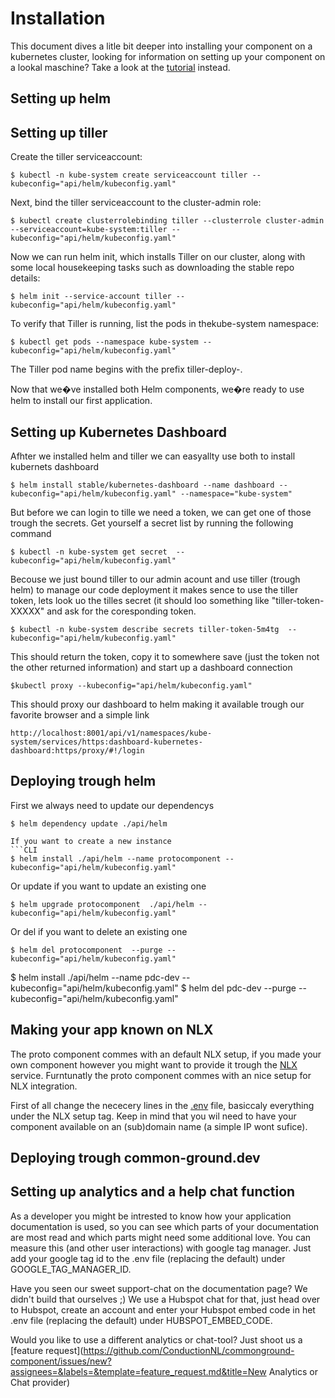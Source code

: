 # Installation
This document dives a litle bit deeper into installing your component on a kubernetes cluster, looking for information on setting up your component on a lookal maschine? Take a look at the [tutorial](TUTORIAL.md) instead. 

## Setting up helm


## Setting up tiller
Create the tiller serviceaccount:

```CLI
$ kubectl -n kube-system create serviceaccount tiller --kubeconfig="api/helm/kubeconfig.yaml"
```

Next, bind the tiller serviceaccount to the cluster-admin role:
```CLI
$ kubectl create clusterrolebinding tiller --clusterrole cluster-admin --serviceaccount=kube-system:tiller --kubeconfig="api/helm/kubeconfig.yaml"
```

Now we can run helm init, which installs Tiller on our cluster, along with some local housekeeping tasks such as downloading the stable repo details:
```CLI
$ helm init --service-account tiller --kubeconfig="api/helm/kubeconfig.yaml"
```

To verify that Tiller is running, list the pods in thekube-system namespace:
```CLI
$ kubectl get pods --namespace kube-system --kubeconfig="api/helm/kubeconfig.yaml"
```

The Tiller pod name begins with the prefix tiller-deploy-.

Now that we�ve installed both Helm components, we�re ready to use helm to install our first application.

## Setting up Kubernetes Dashboard
Afhter we installed helm and tiller we can easyallty use both to install kubernets dashboard
```CLI
$ helm install stable/kubernetes-dashboard --name dashboard --kubeconfig="api/helm/kubeconfig.yaml" --namespace="kube-system"
```

But before we can login to tille we need a token, we can get one of those trough the secrets. Get yourself a secret list by running the following command
```CLI
$ kubectl -n kube-system get secret  --kubeconfig="api/helm/kubeconfig.yaml"
```

Becouse we just bound tiller to our admin acount and use tiller (trough helm) to manage our code deployment it makes sence to use the tiller token, lets look uo the tilles secret (it should loo something like "tiller-token-XXXXX" and ask for the coresponding token. 

```CLI
$ kubectl -n kube-system describe secrets tiller-token-5m4tg  --kubeconfig="api/helm/kubeconfig.yaml"
```

This should return the token, copy it to somewhere save (just the token not the other returned information) and start up a dashboard connection

```CLI
$kubectl proxy --kubeconfig="api/helm/kubeconfig.yaml"
```

This should proxy our dashboard to helm making it available trough our favorite browser and a simple link
```CLI
http://localhost:8001/api/v1/namespaces/kube-system/services/https:dashboard-kubernetes-dashboard:https/proxy/#!/login
```

## Deploying trough helm
First we always need to update our dependencys
```CLI
$ helm dependency update ./api/helm

If you want to create a new instance
```CLI
$ helm install ./api/helm --name protocomponent --kubeconfig="api/helm/kubeconfig.yaml"
```

Or update if you want to update an existing one
```CLI
$ helm upgrade protocomponent  ./api/helm --kubeconfig="api/helm/kubeconfig.yaml" 
```

Or del if you want to delete an existing  one
```CLI
$ helm del protocomponent  --purge --kubeconfig="api/helm/kubeconfig.yaml" 
```


$ helm install ./api/helm --name pdc-dev --kubeconfig="api/helm/kubeconfig.yaml"
$ helm del pdc-dev  --purge --kubeconfig="api/helm/kubeconfig.yaml" 

## Making your app known on NLX
The proto component commes with an default NLX setup, if you made your own component however you might want to provide it trough the [NLX](https://www.nlx.io/) service. Furntunatly the proto component commes with an nice setup for NLX integration.

First of all change the nececery lines in the [.env](.env) file, basiccaly everything under the NLX setup tag. Keep in mind that you wil need to have your component available on an (sub)domain name (a simple IP wont sufice).


## Deploying trough common-ground.dev


## Setting up analytics and a help chat function
As a developer you might be intrested to know how your application documentation is used, so you can see which parts of your documentation are most read and which parts might need some additional love. You can measure this (and other user interactions) with google tag manager. Just add your google tag id to the .env file (replacing the default) under GOOGLE_TAG_MANAGER_ID. 

Have you seen our sweet support-chat on the documentation page? We didn't build that ourselves ;) We use a Hubspot chat for that, just head over to Hubspot, create an account and enter your Hubspot embed code in het .env file (replacing the default) under HUBSPOT_EMBED_CODE.

Would you like to use a different analytics or chat-tool? Just shoot us a [feature request](https://github.com/ConductionNL/commonground-component/issues/new?assignees=&labels=&template=feature_request.md&title=New Analytics or Chat provider)  
